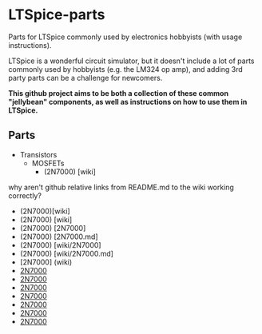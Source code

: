 # LTSpice-parts
Parts for LTSpice commonly used by electronics hobbyists (with usage instructions).

LTSpice is a wonderful circuit simulator, but it doesn't include a lot of parts commonly used by hobbyists (e.g. the LM324 op amp), and adding 3rd party parts can be a challenge for newcomers.

**This github project aims to be both a collection of these common "jellybean" components, as well as instructions on how to use them in LTSpice.**

## Parts

* Transistors
  * MOSFETs
    * (2N7000) [wiki]

why aren't github relative links from README.md to the wiki working correctly?
* (2N7000)[wiki]
* (2N7000) [wiki]
* (2N7000) [2N7000]
* (2N7000) [2N7000.md]
* (2N7000) [wiki/2N7000]
* (2N7000) [wiki/2N7000.md]
* [2N7000] (wiki)
* [2N7000](wiki)
* [2N7000](2N7000)
* [2N7000](2N7000.md)
* [2N7000](wiki/2N7000)
* [2N7000](wiki/2N7000.md)
* [2N7000](https://github.com/pepaslabs/LTSpice-parts/wiki)
* [2N7000](https://github.com/pepaslabs/LTSpice-parts/wiki/2N7000)
 
